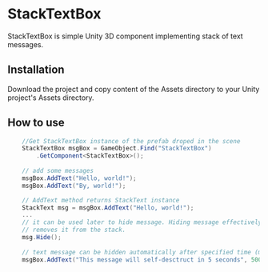 # StackTextBox
StackTextBox is simple Unity 3D component implementing stack of text messages.
## Installation
Download the project and copy content of the Assets directory to your Unity project's Assets directory.
## How to use
```c#
	//Get StackTextBox instance of the prefab droped in the scene
	StackTextBox msgBox = GameObject.Find("StackTextBox")
		.GetComponent<StackTextBox>();
		
	// add some messages	
	msgBox.AddText("Hello, world!");
	msgBox.AddText("By, world!");

	// AddText method returns StackText instance
	StackText msg = msgBox.AddText("Hello, world!");
	...
	// it can be used later to hide message. Hiding message effectively 
	// removes it from the stack.
	msg.Hide();
	
	// text message can be hidden automatically after specified time (miliseconds) 
	msgBox.AddText("This message will self-desctruct in 5 seconds", 5000);
	
```



